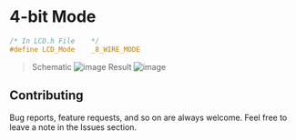 # 4-bit Mode
```h
/* In LCD.h File	*/
#define LCD_Mode	_8_WIRE_MODE
```

> Schematic 
![image](https://drive.google.com/uc?export=download&id=1Lz-MrX2mF1fRYMvyr84G0jdkZnzqUK0A)
>Result 
![image](https://drive.google.com/uc?export=download&id=1biW230eROmDOBbmI1Ty72y9m86Ats05W)



## Contributing  
Bug reports, feature requests, and so on are always welcome. Feel free to leave a note in the Issues section.
